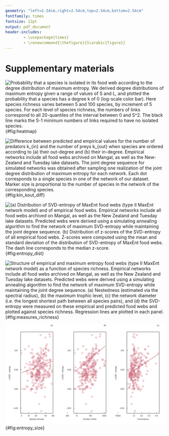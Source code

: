 ```yaml
---
geometry: "left=2.54cm,right=2.54cm,top=2.54cm,bottom=2.54cm"
fontfamily: times
fontsize: 12pt
output: pdf_document
header-includes:
        - \usepackage{times}
        - \renewcommand{\thefigure}{S\arabic{figure}}
---
```


# Supplementary materials 

![Probability that a species is isolated in its food web according to the degree distribution of maximum entropy. We derived degree distributions of maximum entropy given a range of values of $S$ and $L$, and plotted the probability that a species has a degree $k$ of 0 (log-scale color bar). Here species richness varies between 5 and 100 species, by increment of 5 species. For each level of species richness, the numbers of links correspond to all 20-quantiles of the interval between 0 and $S^2$. The black line marks the $S-1$ minimum numbers of links required to have no isolated species.](figures/heatmap_disconnected.png){#fig:heatmap}

![Difference between predicted and empirical values for the number of predators $k_{in}$ and the number of preys $k_{out}$ when species are ordered according to (a) their out-degree and (b) their in-degree. Empirical networks include all food webs archived on Mangal, as well as the New-Zealand and Tuesday lake datasets. The joint degree sequence for simulated networks was obtained after sampling one realization of the joint degree distribution of maximum entropy for each network. Each dot corresponds to a single species in one of the network of our dataset. Marker size is proportional to the number of species in the network of the corresponding species.](figures/kin_kout_difference.png){#fig:kin_kout_diff}

![(a) Distribution of SVD-entropy of MaxEnt food webs (type II MaxEnt network model) and of empirical food webs. Empirical networks include all food webs archived on Mangal, as well as the New Zealand and Tuesday lake datasets. Predicted webs were derived using a simulating annealing algorithm to find the network of maximum SVD-entropy while maintaining the joint degree sequence. (b) Distribution of z-scores of the SVD-entropy of all empirical food webs. Z-scores were computed using the mean and standard deviation of the distribution of SVD-entropy of MaxEnt food webs. The dash line corresponds to the median z-score.](figures/entropy_distribution.png){#fig:entropy_dist}

![Structure of empirical and maximum entropy food webs (type II MaxEnt network model) as a function of species richness. Empirical networks include all food webs archived on Mangal, as well as the New Zealand and Tuesday lake datasets. Predicted webs were derived using a simulating annealing algorithm to find the network of maximum SVD-entropy while maintaining the joint degree sequence. (a) Nestedness (estimated via the spectral radius), (b) the maximum trophic level, (c) the network diameter (i.e. the longest shortest path between all species pairs), and (d) the SVD-entropy were measured on these empirical and predicted food webs and plotted against species richness. Regression lines are plotted in each panel.](figures/measures_richness.png){#fig:measures_richness}

![Difference in SVD-entropy between MaxEnt (type II MaxEnt network model) and empirical food webs as a function of (a) species richness, (b) the number of links, and (c) connectance. Empirical networks include all food webs archived on Mangal, as well as the New Zealand and Tuesday lake datasets. Predicted webs were derived using a simulating annealing algorithm to find the network of maximum SVD-entropy while maintaining the joint degree sequence. Regression lines are plotted in each panel.](figures/difference_entropy.png){#fig:entropy_size}
